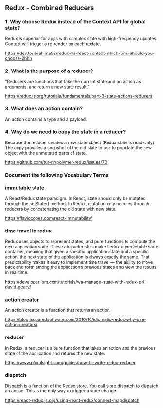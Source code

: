 ## Redux - Combined Reducers

### 1. Why choose Redux instead of the Context API for global state?

Redux is superior for apps with complex state with high-frequency updates. Context will trigger a re-render on each update.

https://dev.to/ibrahima92/redux-vs-react-context-which-one-should-you-choose-2hhh

### 2. What is the purpose of a reducer?

"Reducers are functions that take the current state and an action as arguments, and return a new state result."

https://redux.js.org/tutorials/fundamentals/part-3-state-actions-reducers

### 3. What does an action contain?

An action contains a type and a payload.

### 4. Why do we need to copy the state in a reducer?

Because the reducer creates a new state object (Redux state is read-only). The copy provides a snapshot of the old state to use to populate the new object with the unmutated parts of state.

https://github.com/tur-nr/polymer-redux/issues/70

### Document the following Vocabulary Terms

### immutable state

A React/Redux state paradigm. In React, state should only be mutated through the setState() method. In Redux, mutation only occures through reducers by concatenating the old state with new state.

https://flaviocopes.com/react-immutability/

### time travel in redux

Redux uses objects to represent states, and pure functions to compute the next application state. These characteristics make Redux a predictable state container, meaning that given a specific application state and a specific action, the next state of the application is always exactly the same. That predictability makes it easy to implement time travel — the ability to move back and forth among the application’s previous states and view the results in real time.

https://developer.ibm.com/tutorials/wa-manage-state-with-redux-p4-david-geary/

### action creator

An action creator is a function that returns an action.

https://blog.isquaredsoftware.com/2016/10/idiomatic-redux-why-use-action-creators/

### reducer

In Redux, a reducer is a pure function that takes an action and the previous state of the application and returns the new state.

https://www.pluralsight.com/guides/how-to-write-redux-reducer

### dispatch

Dispatch is a function of the Redux store. You call store.dispatch to dispatch an action. This is the only way to trigger a state change.

https://react-redux.js.org/using-react-redux/connect-mapdispatch
